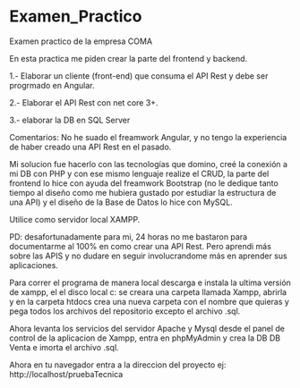 # Examen_Practico
Examen practico de la empresa COMA

En esta practica me piden crear la parte del frontend y backend.

1.- Elaborar un cliente (front-end) que consuma el API Rest y debe ser progrmado en Angular.

2.- Elaborar el API Rest con net core 3+.

3.- elaborar la DB en SQL Server

Comentarios:
No he suado el freamwork Angular, y no tengo la experiencia de haber creado una API Rest en el pasado.

Mi solucion fue hacerlo con las tecnologías que domino, creé la conexión a mi DB con PHP y con ese mismo lenguaje realize el CRUD, la parte del frontend lo hice con ayuda del freamwork Bootstrap (no le dedique tanto tiempo al diseño como me hubiera gustado por estudiar la estructura de una API) y el diseño de la Base de Datos lo hice con MySQL.

Utilice como servidor local XAMPP.

PD: desafortunadamente para mi, 24 horas no me bastaron para documentarme al 100% en como crear una API Rest. Pero aprendi más sobre las APIS y no dudare en seguir involucrandome más en aprender sus aplicaciones.

Para correr el programa de manera local descarga e instala la ultima versión de xampp, el el disco local c: se creara una carpeta llamada Xampp, abrirla y en la carpeta htdocs crea una nueva carpeta con el nombre que quieras y pega todos los archivos del repositorio excepto el archivo .sql.

Ahora levanta los servicios del servidor Apache y Mysql desde el panel de control de la aplicacion de Xampp, entra en phpMyAdmin y crea la DB DB Venta e imorta el archivo .sql.

Ahora en tu navegador entra a la direccion del proyecto ej: http://localhost/pruebaTecnica


